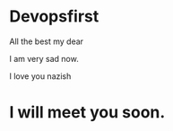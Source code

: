 # Devopsfirst
All the best my dear 

I am very sad now.

I love you nazish
<H1> I will meet you soon.</H1>


